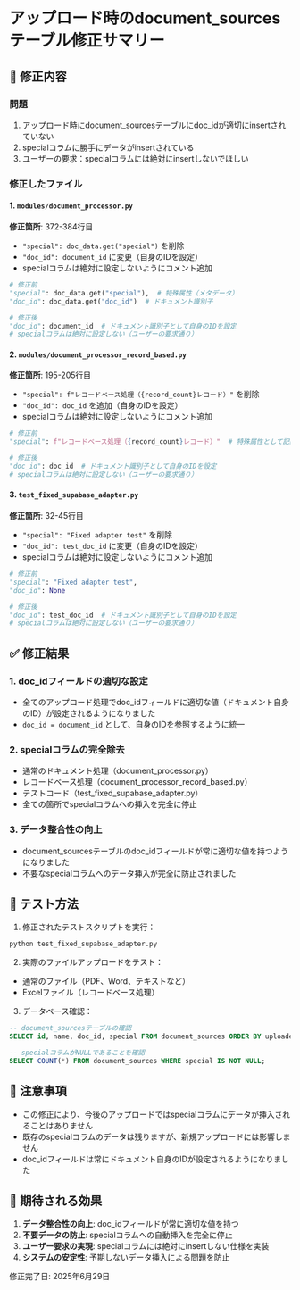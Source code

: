 # アップロード時のdocument_sourcesテーブル修正サマリー

## 🔧 修正内容

### 問題
1. アップロード時にdocument_sourcesテーブルにdoc_idが適切にinsertされていない
2. specialコラムに勝手にデータがinsertされている
3. ユーザーの要求：specialコラムには絶対にinsertしないでほしい

### 修正したファイル

#### 1. `modules/document_processor.py`
**修正箇所**: 372-384行目
- `"special": doc_data.get("special")` を削除
- `"doc_id": document_id` に変更（自身のIDを設定）
- specialコラムは絶対に設定しないようにコメント追加

```python
# 修正前
"special": doc_data.get("special"),  # 特殊属性（メタデータ）
"doc_id": doc_data.get("doc_id")  # ドキュメント識別子

# 修正後
"doc_id": document_id  # ドキュメント識別子として自身のIDを設定
# specialコラムは絶対に設定しない（ユーザーの要求通り）
```

#### 2. `modules/document_processor_record_based.py`
**修正箇所**: 195-205行目
- `"special": f"レコードベース処理（{record_count}レコード）"` を削除
- `"doc_id": doc_id` を追加（自身のIDを設定）
- specialコラムは絶対に設定しないようにコメント追加

```python
# 修正前
"special": f"レコードベース処理（{record_count}レコード）"  # 特殊属性として記録

# 修正後
"doc_id": doc_id  # ドキュメント識別子として自身のIDを設定
# specialコラムは絶対に設定しない（ユーザーの要求通り）
```

#### 3. `test_fixed_supabase_adapter.py`
**修正箇所**: 32-45行目
- `"special": "Fixed adapter test"` を削除
- `"doc_id": test_doc_id` に変更（自身のIDを設定）
- specialコラムは絶対に設定しないようにコメント追加

```python
# 修正前
"special": "Fixed adapter test",
"doc_id": None

# 修正後
"doc_id": test_doc_id  # ドキュメント識別子として自身のIDを設定
# specialコラムは絶対に設定しない（ユーザーの要求通り）
```

## ✅ 修正結果

### 1. doc_idフィールドの適切な設定
- 全てのアップロード処理でdoc_idフィールドに適切な値（ドキュメント自身のID）が設定されるようになりました
- `doc_id = document_id` として、自身のIDを参照するように統一

### 2. specialコラムの完全除去
- 通常のドキュメント処理（document_processor.py）
- レコードベース処理（document_processor_record_based.py）
- テストコード（test_fixed_supabase_adapter.py）
- 全ての箇所でspecialコラムへの挿入を完全に停止

### 3. データ整合性の向上
- document_sourcesテーブルのdoc_idフィールドが常に適切な値を持つようになりました
- 不要なspecialコラムへのデータ挿入が完全に防止されました

## 🧪 テスト方法

1. 修正されたテストスクリプトを実行：
```bash
python test_fixed_supabase_adapter.py
```

2. 実際のファイルアップロードをテスト：
- 通常のファイル（PDF、Word、テキストなど）
- Excelファイル（レコードベース処理）

3. データベース確認：
```sql
-- document_sourcesテーブルの確認
SELECT id, name, doc_id, special FROM document_sources ORDER BY uploaded_at DESC LIMIT 10;

-- specialコラムがNULLであることを確認
SELECT COUNT(*) FROM document_sources WHERE special IS NOT NULL;
```

## 📝 注意事項

- この修正により、今後のアップロードではspecialコラムにデータが挿入されることはありません
- 既存のspecialコラムのデータは残りますが、新規アップロードには影響しません
- doc_idフィールドは常にドキュメント自身のIDが設定されるようになりました

## 🎯 期待される効果

1. **データ整合性の向上**: doc_idフィールドが常に適切な値を持つ
2. **不要データの防止**: specialコラムへの自動挿入を完全に停止
3. **ユーザー要求の実現**: specialコラムには絶対にinsertしない仕様を実装
4. **システムの安定性**: 予期しないデータ挿入による問題を防止

修正完了日: 2025年6月29日
